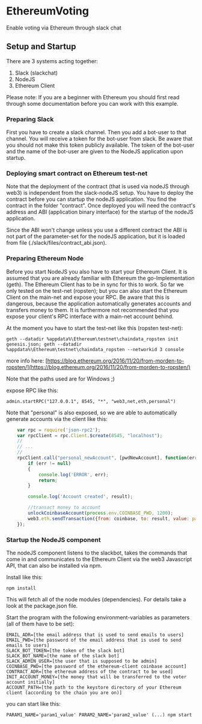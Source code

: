 # EthereumVoting

Enable voting via Ethereum through slack chat

## Setup and Startup

There are 3 systems acting together:

1. Slack \(slackchat\)
2. NodeJS
3. Ethereum Client

Please note: If you are a beginner with Ethereum you should first read through some documentation before you can work with this example.

### Preparing Slack

First you have to create a slack channel. Then you add a bot-user to that channel. You will receive a token for the bot-user from slack. Be aware that you should not make this token publicly available. The token of the bot-user and the name of the bot-user are given to the NodeJS application upon startup.

### Deploying smart contract on Ethereum test-net

Note that the deployment of the contract \(that is used via nodeJS through web3\) is independent from the slack-nodeJS setup. You have to deploy the contract before you can startup the nodeJS application. You find the contract in the folder "contract". Once deployed you will need the contract's address and ABI \(application binary interface\) for the startup of the nodeJS application.

Since the ABI won't change unless you use a different contract the ABI is not part of the parameter-set for the nodeJS application, but it is loaded from file \(./slack/files/contract\_abi.json\).

### Preparing Ethereum Node

Before you start NodeJS you also have to start your Ethereum Client. It is assumed that you are already familiar with Ethereum the go-Implementation \(geth\). The Ethereum Client has to be in sync for this to work. So far we only tested on the test-net \(ropsten\); but you can also start the Ethereum Client on the main-net and expose your RPC. Be aware that this is dangerous, because the application automatically generates accounts and transfers money to them. It is furthermore not recommended that you expose your client's RPC interface with a main-net account behind.

At the moment you have to start the test-net like this \(ropsten test-net\):

```text
geth --datadir %appdata%\Ethereum\testnet\chaindata_ropsten init genesis.json; geth --datadir  %appdata%\Ethereum\testnet\chaindata_ropsten --networkid 3 console
```

more info here: [https://blog.ethereum.org/2016/11/20/from-morden-to-ropsten/](https://blog.ethereum.org/2016/11/20/from-morden-to-ropsten/)

Note that the paths used are for Windows ;\)

expose RPC like this:

```text
admin.startRPC("127.0.0.1", 8545, "*", "web3,net,eth,personal")
```

Note that "personal" is also exposed, so we are able to automatically generate accounts via the client like this:

```javascript
    var rpc = require('json-rpc2');
    var rpcClient = rpc.Client.$create(8545, "localhost");
    //
    // ...
    //
    rpcClient.call("personal_newAccount", [pwdNewAccount], function(err,result){ 
        if (err != null)
        {
            console.log('ERROR', err);
            return;
        }

        console.log('Account created', result);

        //transact money to account
        unlockCoinbaseAccount(process.env.COINBASE_PWD, 1200);
        web3.eth.sendTransaction({from: coinbase, to: result, value: parseInt(process.env.INIT_ACCOUNT_MONEY)});
    });
```

### Startup the NodeJS component

The nodeJS component listens to the slackbot, takes the commands that come in and communicates to the Ethereum Client via the web3 Javascript API, that can also be installed via npm.

Install like this:

```text
npm install
```

This will fetch all of the node modules \(dependencies\). For details take a look at the package.json file.

Start the program with the following environment-variables as parameters \(all of them have to be set\):

```text
EMAIL_ADR=[the email address that is used to send emails to users]
EMAIL_PWD=[the password of the email address that is used to send emails to users]
SLACK_BOT_TOKEN=[the token of the slack bot]
SLACK_BOT_NAME=[the name of the slack bot]
SLACK_ADMIN_USER=[the user that is supposed to be admin]
COINBASE_PWD=[the password of the ethereum-client coinbase account]
CONTRACT_ADR=[the ethereum address of the contract to be used]
INIT_ACCOUNT_MONEY=[the money that will be transferred to the voter account initially]
ACCOUNT_PATH=[the path to the keystore directory of your Ethereum client (according to the chain you are on)]
```

you can start like this:

```text
PARAM1_NAME='param1_value' PARAM2_NAME='param2_value' (...) npm start
```

